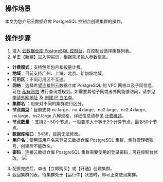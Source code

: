 ## 操作场景
本文为您介绍云数据仓库 PostgreSQL 控制台创建集群的操作。

## 操作步骤
1. 进入 [云数据仓库 PostgreSQL 控制台](https://console.cloud.tencent.com/cdw)，在控制台选择集群列表。
2. 单击【新建】进入购买页，根据需求输入参数信息。
 - **计费模式**：支持包年包月和按量计费。                              
 - **地域**：目前支持广州、上海、北京、新加坡地域。     
 - **可用区**：不同可用区不互通。        
 - **网络**：选择希望连接到云数据仓库 PostgreSQL 的 VPC 网络以及子网信息，可在 [私有网络](https://console.cloud.tencent.com/vpc/vpc?rid=5) 进行查询或规划。如需要其他子网或者外网能够访问，请参见 [申请外网地址](https://cloud.tencent.com/document/product/878/31443) 及 [创建 IP 白名单](https://cloud.tencent.com/document/product/878/31444)。 
 - **集群名** ：用来对不同的集群进行区分。
 - **节点类型**：目前支持 nc.large、nc.4xlarge、nc2.large、nc2.4xlarge、ns.large、ns2.large 六种规格，详细信息请参见 [计费概述](https://cloud.tencent.com/document/product/878/20077)。              
 - **节点数量** ：支持2 - 50个节点，一般要求大于等于2个计算节点，最多50个节点。                               
 - **数据库端口**：5436，目前无法修改。    
 - **用户名**：使用该用户名来登录云数据仓库 PostgreSQL 集群，集群管理者账号，创建后不能改名。 
 - **密码**：连接云数据仓库 PostgreSQL 集群需要使用的登录密码，可在控制台修改。
![](https://main.qcloudimg.com/raw/bfffa267b6ec18adc118b9daa1e5d3a8.png)
3. 配置完成后，单击【立即购买】或【开通】创建集群。
4. 返回集群列表，待集群处于【运行中】状态时，即可正常使用集群。

